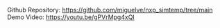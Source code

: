 Github Repository: https://github.com/miguelve/nxp_simtemp/tree/main
Demo Video: https://youtu.be/gPVrMpg4xQI
